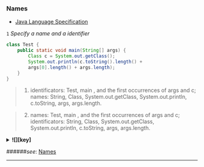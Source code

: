 ### Names ###
* [Java Language Specification](https://docs.oracle.com/javase/specs/jls/se8/html/jls-6.html "Chapter 6. Names")

<a name="a1"></a>
`1` *Specify a name and a identifier*

```java
class Test {
    public static void main(String[] args) {
        Class c = System.out.getClass();
        System.out.println(c.toString().length() +
        args[0].length() + args.length);
    }
}
```

>1. identificators: Test, main , and the first occurrences of args and c;</br>
    names: String, Class, System.out.getClass, System.out.println, 
        c.toString, args, args.length.

>2. names: Test, main , and the first occurrences of args and c;</br>
    identificators: String, Class, System.out.getClass, System.out.println, 
        c.toString, args, args.length.

<details>
  <summary><strong title="1">![][key]</strong></summary>
    1 are correct.</br>
    The identifiers Test , main , and the first occurrences of args and c are not names. Rather,
    they are identifiers used in declarations to specify the names of the declared entities. The
    names String , Class , System.out.getClass , System.out.println , c.toString ,
    args , and args.length appear in the example.</br>
    A name is used to refer to an entity declared in a program.
    There are two forms of names: simple names and qualified names.
    A simple name is a single identifier.
    A qualified name consists of a name, a " . " token, and an identifier.    
</details>

######*see*: [Names](https://docs.oracle.com/javase/specs/jls/se8/html/jls-6.html "6.2. Names and Identifiers")

***

[key]: https://github.com/vnsmn/interview/blob/master/images/key.png
[help]: https://github.com/vnsmn/interview/blob/master/images/question-24.png
[code]: https://github.com/vnsmn/interview/blob/master/images/source-code-24.png
